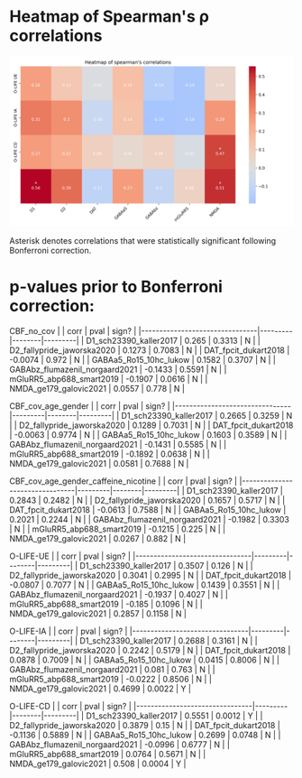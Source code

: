 # Heatmap of Spearman's ρ correlations

<img src="/4_figures/heatmap.png"/>

Asterisk denotes correlations that were statistically significant following Bonferroni correction.

# p-values prior to Bonferroni correction:

CBF_no_cov
|                                |    corr |   pval | sign?   |
|--------------------------------|---------|--------|---------|
| D1_sch23390_kaller2017         |  0.265  | 0.3313 | N       |
| D2_fallypride_jaworska2020     |  0.1273 | 0.7083 | N       |
| DAT_fpcit_dukart2018           | -0.0074 | 0.972  | N       |
| GABAa5_Ro15_10hc_lukow         |  0.1582 | 0.3707 | N       |
| GABAbz_flumazenil_norgaard2021 | -0.1433 | 0.5591 | N       |
| mGluRR5_abp688_smart2019       | -0.1907 | 0.0616 | N       |
| NMDA_ge179_galovic2021         |  0.0557 | 0.778  | N       |

CBF_cov_age_gender
|                                |    corr |   pval | sign?   |
|--------------------------------|---------|--------|---------|
| D1_sch23390_kaller2017         |  0.2665 | 0.3259 | N       |
| D2_fallypride_jaworska2020     |  0.1289 | 0.7031 | N       |
| DAT_fpcit_dukart2018           | -0.0063 | 0.9774 | N       |
| GABAa5_Ro15_10hc_lukow         |  0.1603 | 0.3589 | N       |
| GABAbz_flumazenil_norgaard2021 | -0.1431 | 0.5585 | N       |
| mGluRR5_abp688_smart2019       | -0.1892 | 0.0638 | N       |
| NMDA_ge179_galovic2021         |  0.0581 | 0.7688 | N       |

CBF_cov_age_gender_caffeine_nicotine
|                                |    corr |   pval | sign?   |
|--------------------------------|---------|--------|---------|
| D1_sch23390_kaller2017         |  0.2843 | 0.2482 | N       |
| D2_fallypride_jaworska2020     |  0.1657 | 0.5717 | N       |
| DAT_fpcit_dukart2018           | -0.0613 | 0.7588 | N       |
| GABAa5_Ro15_10hc_lukow         |  0.2021 | 0.2244 | N       |
| GABAbz_flumazenil_norgaard2021 | -0.1982 | 0.3303 | N       |
| mGluRR5_abp688_smart2019       | -0.1215 | 0.225  | N       |
| NMDA_ge179_galovic2021         |  0.0267 | 0.882  | N       |

O-LIFE-UE
|                                |    corr |   pval | sign?   |
|--------------------------------|---------|--------|---------|
| D1_sch23390_kaller2017         |  0.3507 | 0.126  | N       |
| D2_fallypride_jaworska2020     |  0.3041 | 0.2995 | N       |
| DAT_fpcit_dukart2018           | -0.0807 | 0.7077 | N       |
| GABAa5_Ro15_10hc_lukow         |  0.1439 | 0.3551 | N       |
| GABAbz_flumazenil_norgaard2021 | -0.1937 | 0.4027 | N       |
| mGluRR5_abp688_smart2019       | -0.185  | 0.1096 | N       |
| NMDA_ge179_galovic2021         |  0.2857 | 0.1158 | N       |

O-LIFE-IA
|                                |    corr |   pval | sign?   |
|--------------------------------|---------|--------|---------|
| D1_sch23390_kaller2017         |  0.2688 | 0.3161 | N       |
| D2_fallypride_jaworska2020     |  0.2242 | 0.5179 | N       |
| DAT_fpcit_dukart2018           |  0.0878 | 0.7009 | N       |
| GABAa5_Ro15_10hc_lukow         |  0.0415 | 0.8006 | N       |
| GABAbz_flumazenil_norgaard2021 |  0.081  | 0.763  | N       |
| mGluRR5_abp688_smart2019       | -0.0222 | 0.8506 | N       |
| NMDA_ge179_galovic2021         |  0.4699 | 0.0022 | Y       |

O-LIFE-CD
|                                |    corr |   pval | sign?   |
|--------------------------------|---------|--------|---------|
| D1_sch23390_kaller2017         |  0.5551 | 0.0012 | Y       |
| D2_fallypride_jaworska2020     |  0.3879 | 0.15   | N       |
| DAT_fpcit_dukart2018           | -0.1136 | 0.5889 | N       |
| GABAa5_Ro15_10hc_lukow         |  0.2699 | 0.0748 | N       |
| GABAbz_flumazenil_norgaard2021 | -0.0996 | 0.6777 | N       |
| mGluRR5_abp688_smart2019       |  0.0764 | 0.5671 | N       |
| NMDA_ge179_galovic2021         |  0.508  | 0.0004 | Y       |
